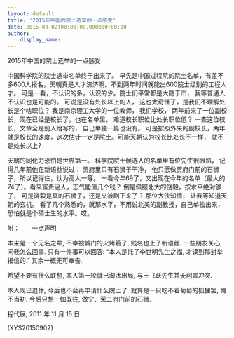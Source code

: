```yaml
---
layout: default
title: '2015年中国的院士选举的一点感受'
date: 2015-09-02T00:00:00.000000+08:00
author:
    display_name: 
---
```


2015年中国的院士选举的一点感受

中国科学院的院士选举名单终于出来了。 早先是中国过程院的院士名单，有差不多600人报名，天朝真是人才济济啊。不到两年时间就能出600院士级别的工程人才。 可是一看，不认识的多，认识的少。院士们平常都是大隐于市， 我等普通人不认识也是可能的。 可说是没有处长以上的人， 这也太奇怪了，是我们不理解处长是个啥职位？ 我是南京理工大学的一位教师， 我们学校， 两年前来了一位副校长，现在已经是校长了，也在名单里， 难道校长职位比处长职位低？ 一查这位校长，文章全是别人给写的， 自己单独一篇也没有。 可是按照外来的副校长，两年就是校长的速度，这次估计一定是院士。可能天朝认为校长比处长不一样， 就不是处长以上?

天朝的同化力恐怕是世界第一。 科学院院士候选人的名单里有位先生很眼熟， 记得几年前他在新语丝说过： 贾府里只有石狮子干净， 他只愿做贾府门前的石狮子，所以记得住，认为高人一等。 一看今年69了，又出现在今年的名单（最大的74了）。看来富贵逼人，志气能值几个钱？ 倒是佩服北大的饶毅，按水平绝对够了， 可是饶毅是真的石狮子，还是又被刷下来了？ 那位大侠知情， 让我等知道天朝的玄机。 看了几个熟悉的，就那水平，不用说北美的副教授，自己单独出来，恐怕就是个硕士生的水平。哎。

附：　　一点声明

本来是一个无名之辈, 不幸被城门的火烤着了, 贱名也上了新语丝. 一些朋友关心, 问我怎么回事. 只有一件事可以回答: “本人是托了李世明先生之福, 才读到那封举报信的.” 其余一概无可奉告.

希望不要有什么联想, 本人第一轮就已淘汰出局, 与王飞跃先生并无利害冲突.

本人现已退休, 今后也不会再申请什么院士了. 就算是一只吃不着葡萄的狐狸罢, 悔不当初. 今后只想一如既往, 做宁、荣二府门前的石狮.

程代展,  2011 年 11 月 15 日

(XYS20150902)

